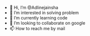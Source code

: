 - 👋 Hi, I’m @Adlinejainsha
- 👀 I’m interested in solving problem 
- 🌱 I’m currently learning code
- 💞️ I’m looking to collaborate on google
- 📫 How to reach me  by mail 

<!---
Adlinejainsha/Adlinejainsha is a ✨ special ✨ repository because its `README.md` (this file) appears on your GitHub profile.
You can click the Preview link to take a look at your changes.
--->
